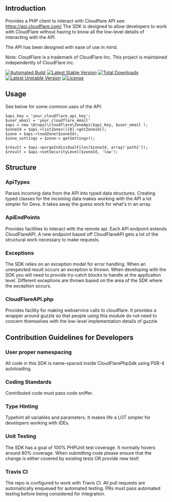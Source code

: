 ## Introduction
Provides a PHP client to interact with Cloudflare API see: https://api.cloudflare.com/
The SDK is designed to allow developers to work with CloudFlare without having 
to know all the low-level details of interacting with the API.

The API has been designed with ease of use in mind. 


Note: CloudFlare is a trademark of CloudFlare Inc.  This project is maintained independently of CloudFlare inc.


[![Automated Build](https://travis-ci.org/d8-contrib-modules/cloudflarephpsdk.svg?branch=master)](https://travis-ci.org/d8-contrib-modules/cloudflarephpsdk) [![Latest Stable Version](https://poser.pugx.org/d8-contrib-modules/cloudflarephpsdk/v/stable)](https://packagist.org/packages/d8-contrib-modules/cloudflarephpsdk) [![Total Downloads](https://poser.pugx.org/d8-contrib-modules/cloudflarephpsdk/downloads)](https://packagist.org/packages/d8-contrib-modules/cloudflarephpsdk) [![Latest Unstable Version](https://poser.pugx.org/d8-contrib-modules/cloudflarephpsdk/v/unstable)](https://packagist.org/packages/d8-contrib-modules/cloudflarephpsdk) [![License](https://poser.pugx.org/d8-contrib-modules/cloudflarephpsdk/license)](https://packagist.org/packages/d8-contrib-modules/cloudflarephpsdk)
 

## Usage

See below for some common uses of the API:
```
$api_key = 'your_cloudflare_api_key';
$user_email = 'your_cloudflare_email'
$api = new \Drupal\cloudflare\ZoneApi($api_key, $user_email );
$zoneId = $api->listZones()[0]->getZoneId();
$zone = $api->loadZone($zoneId);
$zone_settings = $zone-> getSettings();

$result = $api->purgeIndividualFiles($zoneId, array('path1'));
$result = $api->setSecurityLevel($zoneId, 'low');
```


## Structure

### ApiTypes
Parses incoming data from the API into typed data structures.  Creating typed
classes for the incoming data makes working with the API a lot simpler for Devs.
It takes away the guess work for what's in an array.

### ApiEndPoints
Provides facilities to interact with the remote api. Each API endpoint extends 
CloudFlareAPI. A new endpoint based off CloudFlareAPI gets a lot of the 
structural work necessary to make requests.

### Exceptions
The SDK relies on an exception model for error handling.  When an unexpected 
result occurs an exception is thrown.  When developing with the SDK you will
need to provide try-catch blocks to handle at the applicaiton level. Different 
exceptions are thrown based on the area of the SDK where the exception occurs.

### CloudFlareAPI.php
Provides facility for making webservice calls to cloudflare.  It provides a
wrapper around guzzle so that people using this module do not need to concern
themselves with the low-level implementation details of guzzle.


## Contribution Guidelines for Developers

### User proper namespacing
All code in this SDK is name-spaced inside CloudFlarePhpSdk using PSR-4 
autoloading. 

### Coding Standards
Contributed code must pass code sniffer.

### Type Hinting
Typehint all variables and parameters.  It makes life a LOT simpler for 
developers working with IDEs.

### Unit Testing
The SDK has a goal of 100% PHPUnit test coverage.  It normally hovers around 80%
coverage. When submitting code please ensure that the change is either covered 
by existing tests OR provide new test!  

### Travis CI
The repo is configured to work with Travis CI.  All pull requests are 
automatically enqueued for automated testing.  PRs must pass automated testing
before being considered for integration.  

